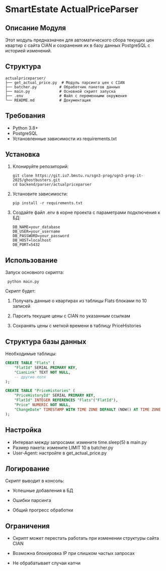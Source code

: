 # SmartEstate ActualPriceParser
## Описание Модуля
Этот модуль предназначен для автоматического сбора текущих цен квартир с сайта CIAN и сохранения их в базу данных PostgreSQL с историей изменений.

## Структура
```
actualpriceparser/
├── get_actual_price.py  # Модуль парсинга цен с CIAN
├── batcher.py          # Обработчик пакетов данных
├── main.py             # Основной скрипт запуска
├── .env                # Файл с переменными окружения
└── README.md           # Документация
```
## Требования
- Python 3.8+
- PostgreSQL
- Установленные зависимости из requirements.txt

##  Установка
1. Клонируйте репозиторий:
    ```commandline
    git clone https://git.iu7.bmstu.ru/sgn3-prog/sgn3-prog-it-2025/ghostbusters.git
    cd backend/parser/actualpriceparser
    ```

2. Установите зависимости:

    ```pip install -r requirements.txt```

3. Создайте файл .env в корне проекта с параметрами подключения к БД:
    
    ```commandline
    DB_NAME=your_database
    DB_USER=your_username
    DB_PASSWORD=your_password
    DB_HOST=localhost
    DB_PORT=5432
    ```

## Использование
Запуск основного скрипта:

``` python main.py```

Скрипт будет:

1. Получать данные о квартирах из таблицы Flats блоками по 10 записей

2. Парсить текущие цены с CIAN по указанным ссылкам

3. Сохранять цены с меткой времени в таблицу PriceHistories

## Структура базы данных
Необходимые таблицы:

```sql 
CREATE TABLE "Flats" (
    "FlatId" SERIAL PRIMARY KEY,
    "CianLink" TEXT NOT NULL,
    -- другие поля
);

CREATE TABLE "PriceHistories" (
    "PriceHistoryId" SERIAL PRIMARY KEY,
    "FlatId" INTEGER REFERENCES "Flats"("FlatId"),
    "Price" NUMERIC NOT NULL,
    "ChangeDate" TIMESTAMP WITH TIME ZONE DEFAULT (NOW() AT TIME ZONE 'UTC')
);
```

## Настройка
- Интервал между запросами: измените time.sleep(5) в main.py
- Размер пакета: измените LIMIT 10 в batcher.py
- User-Agent: настройте в get_actual_price.py

## Логирование
Скрипт выводит в консоль:

- Успешные добавления в БД

- Ошибки парсинга

- Общий прогресс обработки

## Ограничения
- Скрипт может перестать работать при изменении структуры сайта CIAN

- Возможна блокировка IP при слишком частых запросах

- Не обрабатывает случаи капчи

